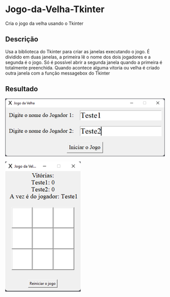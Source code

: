 # Jogo-da-Velha-Tkinter
  Cria o jogo da velha usando o Tkinter

## Descrição
Usa a biblioteca do Tkinter para criar as janelas executando o jogo. É dividido em duas janelas, a primeira lê o nome dos dois jogadores e a segunda é o jogo. Só é possível abrir a segunda janela quando a primeira é totalmente preenchida. Quando acontece alguma vitoria ou velha é criado outra janela com a função messagebox do Tkinter

## Resultado
![Screenshot](PrimeiraTela.png)

![Screenshot](SegundaTela.png)
